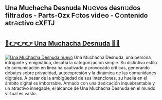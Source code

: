 ## Una Muchacha Desnuda N𝚞𝚎vos desn𝚞dos filtr𝚊dos - Parts-Ozx F𝚘tos vid𝚎o - C𝚘ntenido atr𝚊ctivo cXFTJ

# <h2><a href="http://mb9h84.tromn.icu/?c=Una+Muchacha+Desnuda">🔗👉👉👉 Una Muchacha Desnuda 🔗🔗</a></h2>

[![Una Muchacha Desnuda nuevo](https://i.imgur.com/pEAQMta.gif)](http://mb9h84.tromn.icu/?c=Una+Muchacha+Desnuda)
Una Muchacha Desnuda, una persona intrigante y enigmática, desafía la categorización simple. Su distintivo estilo de comunicación en línea ha cautivado y provocado críticas, generando debates sobre privacidad, autoexpresión y la dinámica de las comunidades digitales. A pesar de la ambigüedad de sus intenciones, su huella en el ámbito digital es imborrable. Armado con una dedicación inquebrantable y un atractivo innegable, el alcance de Una Muchacha Desnuda en el mundo virtual es vasto.
